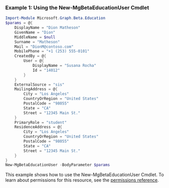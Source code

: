 ### Example 1: Using the New-MgBetaEducationUser Cmdlet
```powershell
Import-Module Microsoft.Graph.Beta.Education
$params = @{
	DisplayName = "Dion Matheson"
	GivenName = "Dion"
	MiddleName = $null
	Surname = "Matheson"
	Mail = "DionM@contoso.com"
	MobilePhone = "+1 (253) 555-0101"
	CreatedBy = @{
		User = @{
			DisplayName = "Susana Rocha"
			Id = "14012"
		}
	}
	ExternalSource = "sis"
	MailingAddress = @{
		City = "Los Angeles"
		CountryOrRegion = "United States"
		PostalCode = "98055"
		State = "CA"
		Street = "12345 Main St."
	}
	PrimaryRole = "student"
	ResidenceAddress = @{
		City = "Los Angeles"
		CountryOrRegion = "United States"
		PostalCode = "98055"
		State = "CA"
		Street = "12345 Main St."
	}
}
New-MgBetaEducationUser -BodyParameter $params
```
This example shows how to use the New-MgBetaEducationUser Cmdlet.
To learn about permissions for this resource, see the [permissions reference](/graph/permissions-reference).
